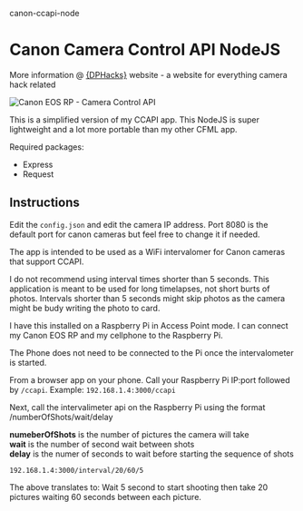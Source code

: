 canon-ccapi-node
# Canon Camera Control API NodeJS

More information @ [{DPHacks}](https://dphacks.com/how-to-canon-camera-control-api-ccapi/) website - a website for everything camera hack related

![Canon EOS RP - Camera Control API](https://i0.wp.com/dphacks.com/wp-content/uploads/2019/04/Canon-CCAPI-EOS-RP_1.jpg?resize=768%2C512&ssl=1 "Canon EOS RP - CCAPI")

This is a simplified version of my CCAPI app. This NodeJS is super lightweight and a lot more portable than my other CFML app.

Required packages:
- Express
- Request

## Instructions

Edit the ```config.json``` and edit the camera IP address. Port 8080 is the default port for canon cameras but feel free to change it if needed.

The app is intended to be used as a WiFi intervalomer for Canon cameras that support CCAPI.

I do not recommend using interval times shorter than 5 seconds. This application is meant to be used for long timelapses, not short burts of photos. Intervals shorter than 5 seconds might skip photos as the camera might be budy writing the photo to card.

I have this installed on a Raspberry Pi in Access Point mode. I can connect my Canon EOS RP and my cellphone to the Raspberry Pi.

The Phone does not need to be connected to the Pi once the intervalometer is started.

From a browser app on your phone. Call your Raspberry Pi IP:port followed by ```/ccapi```. Example:
```192.168.1.4:3000/ccapi```

Next, call the intervalimeter api on the Raspberry Pi using the format /numberOfShots/wait/delay

**numeberOfShots** is the number of pictures the camera will take\
**wait** is the number of second wait between shots\
**delay** is the numer of seconds to wait before starting the sequence of shots

```192.168.1.4:3000/interval/20/60/5```

The above translates to: Wait 5 second to start shooting then take 20 pictures waiting 60 seconds between each picture.


